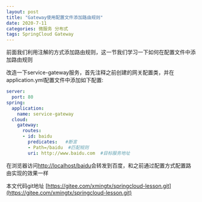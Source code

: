 ```yaml
---
layout: post
title: "Gateway使用配置文件添加路由规则"
date: 2020-7-11
categories: 微服务 分布式
tags: SpringCloud Gateway
--- 
```


前面我们利用注解的方式添加路由规则，这一节我们学习一下如何在配置文件中添加路由规则

改造一下service-gateway服务，首先注释之前创建的网关配置类，并在application.yml配置文件中添加如下配置:

```yaml
server:
  port: 80
spring:
  application:
    name: service-gateway
  cloud:
    gateway:
      routes:
      - id: baidu
        predicates:   #断言
        - Path=/baidu  #匹配规则
        uri: http://www.baidu.com  #目标服务地址
```


在浏览器访问[http://localhost/baidu](http://localhost/baidu)会转发到百度，和之前通过配置方式配置路由实现的效果一样



本文代码git地址 [https://gitee.com/xmingtx/springcloud-lesson.git](https://gitee.com/xmingtx/springcloud-lesson.git)